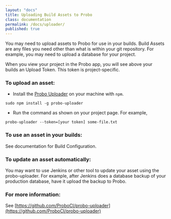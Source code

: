 ```yaml
---
layout: "docs"
title: Uploading Build Assets to Probo
class: documentation
permalink: /docs/uploader/
published: true
---
```

You may need to upload assets to Probo for use in your builds. Build Assets are any files you need other than what is within your git repository. For example, you may need to upload a database for your project.

When you view your project in the Probo app, you will see above your builds an Upload Token. This token is project-specific.

### To upload an asset:
- Install the [Probo Uploader](https://github.com/ProboCI/probo-uploader) on your machine with `npm`.
```
sudo npm install -g probo-uploader
```
- Run the command as shown on your project page. For example, 
```
probo-uploader --token=[your token] some-file.txt
```

### To use an asset in your builds:

See documentation for Build Configuration.

### To update an asset automatically:

You may want to use Jenkins or other tool to update your asset using the probo-uploader. For example, after Jenkins does a database backup of your production database, have it upload the backup to Probo.

### For more information:
See [https://github.com/ProboCI/probo-uploader](https://github.com/ProboCI/probo-uploader)
